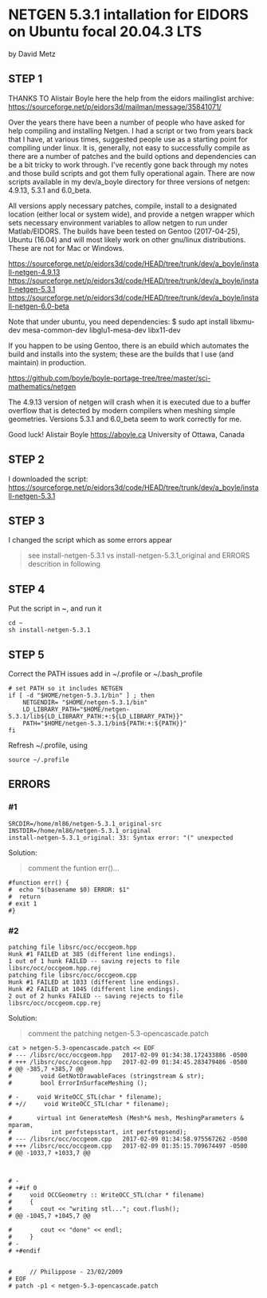 

# NETGEN 5.3.1 intallation for EIDORS on Ubuntu focal 20.04.3 LTS 
by David Metz


## STEP 1
THANKS TO Alistair Boyle
here the help from the eidors mailinglist archive:
https://sourceforge.net/p/eidors3d/mailman/message/35841071/


Over the years there have been a number of people who have asked for
help compiling and installing Netgen. I had a script or two from years
back that I have, at various times, suggested people use as a starting
point for compiling under linux. It is, generally, not easy to
successfully compile as there are a number of patches and the build
options and dependencies can be a bit tricky to work through. I've
recently gone back through my notes and those build scripts and got
them fully operational again. There are now scripts available in my
dev/a_boyle directory for three versions of netgen: 4.9.13, 5.3.1 and
6.0_beta.

All versions apply necessary patches, compile, install to a designated
location (either local or system wide), and provide a netgen wrapper
which sets necessary environment variables to allow netgen to run
under Matlab/EIDORS. The builds have been tested on Gentoo
(2017-04-25), Ubuntu (16.04) and will most likely work on other
gnu/linux distributions. These are not for Mac or Windows.

https://sourceforge.net/p/eidors3d/code/HEAD/tree/trunk/dev/a_boyle/install-netgen-4.9.13
https://sourceforge.net/p/eidors3d/code/HEAD/tree/trunk/dev/a_boyle/install-netgen-5.3.1
https://sourceforge.net/p/eidors3d/code/HEAD/tree/trunk/dev/a_boyle/install-netgen-6.0-beta

Note that under ubuntu, you need dependencies:
$ sudo apt install libxmu-dev mesa-common-dev libglu1-mesa-dev libx11-dev

If you happen to be using Gentoo, there is an ebuild which automates
the build and installs into the system; these are the builds that I
use (and maintain) in production.

https://github.com/boyle/boyle-portage-tree/tree/master/sci-mathematics/netgen

The 4.9.13 version of netgen will crash when it is executed due to a
buffer overflow that is detected by modern compilers when meshing
simple geometries. Versions 5.3.1 and 6.0_beta seem to work correctly
for me.

Good luck!
Alistair Boyle
https://aboyle.ca
University of Ottawa, Canada


## STEP 2
I downloaded the script:
https://sourceforge.net/p/eidors3d/code/HEAD/tree/trunk/dev/a_boyle/install-netgen-5.3.1

## STEP 3
I changed the script which as some errors appear

> see install-netgen-5.3.1 vs install-netgen-5.3.1_original and ERRORS descrition in following

## STEP 4
Put the script in ~, and run it 
```
cd ~ 
sh install-netgen-5.3.1
```

## STEP 5
Correct the PATH issues 
add in ~/.profile or ~/.bash_profile
```
# set PATH so it includes NETGEN
if [ -d "$HOME/netgen-5.3.1/bin" ] ; then
	NETGENDIR= "$HOME/netgen-5.3.1/bin"
	LD_LIBRARY_PATH="$HOME/netgen-5.3.1/lib${LD_LIBRARY_PATH:+:${LD_LIBRARY_PATH}}"
	PATH="$HOME/netgen-5.3.1/bin${PATH:+:${PATH}}"
fi
```	

Refresh ~/.profile, using 
```
source ~/.profile
```

## ERRORS
### #1
```
SRCDIR=/home/ml86/netgen-5.3.1_original-src   INSTDIR=/home/ml86/netgen-5.3.1_original
install-netgen-5.3.1_original: 33: Syntax error: "(" unexpected
```

Solution:
> comment the funtion err()...
```
#function err() {
#  echo "$(basename $0) ERROR: $1"
#  return
# exit 1
#}
```


### #2
```
patching file libsrc/occ/occgeom.hpp
Hunk #1 FAILED at 385 (different line endings).
1 out of 1 hunk FAILED -- saving rejects to file libsrc/occ/occgeom.hpp.rej
patching file libsrc/occ/occgeom.cpp
Hunk #1 FAILED at 1033 (different line endings).
Hunk #2 FAILED at 1045 (different line endings).
2 out of 2 hunks FAILED -- saving rejects to file libsrc/occ/occgeom.cpp.rej
```


Solution:
> comment the patching netgen-5.3-opencascade.patch
```
cat > netgen-5.3-opencascade.patch << EOF
# --- /libsrc/occ/occgeom.hpp	2017-02-09 01:34:38.172433886 -0500
# +++ /libsrc/occ/occgeom.hpp	2017-02-09 01:34:45.283479486 -0500
# @@ -385,7 +385,7 @@
#        void GetNotDrawableFaces (stringstream & str);
#        bool ErrorInSurfaceMeshing ();
 
# -     void WriteOCC_STL(char * filename);
# +//     void WriteOCC_STL(char * filename);
 
#       virtual int GenerateMesh (Mesh*& mesh, MeshingParameters & mparam, 
#           int perfstepsstart, int perfstepsend);
# --- /libsrc/occ/occgeom.cpp	2017-02-09 01:34:58.975567262 -0500
# +++ /libsrc/occ/occgeom.cpp	2017-02-09 01:35:15.709674497 -0500
# @@ -1033,7 +1033,7 @@
 
 
 
# -
# +#if 0
#     void OCCGeometry :: WriteOCC_STL(char * filename)
#     {
#        cout << "writing stl..."; cout.flush();
# @@ -1045,7 +1045,7 @@
 
#        cout << "done" << endl;
#     }
# -
# +#endif
 
 
#     // Philippose - 23/02/2009
# EOF
# patch -p1 < netgen-5.3-opencascade.patch
```











